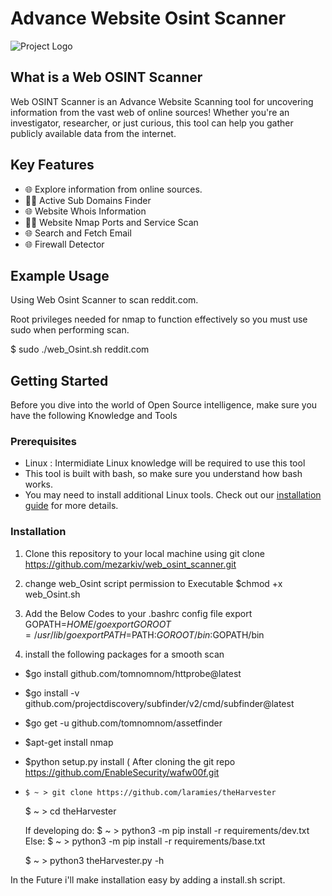 # Advance Website Osint Scanner

![Project Logo](https://pbs.twimg.com/media/F-QoYi2XgAAVKxF?format=png&name=small)

## What is a Web OSINT Scanner

Web OSINT Scanner is an Advance Website Scanning tool for uncovering information from the vast web of online sources! Whether you're an investigator, researcher, or just curious, this tool can help you gather publicly available data from the internet.

## Key Features

- 🌐 Explore information from online sources.
- 🕵️‍♂️ Active Sub Domains Finder
- 🌐 Website Whois Information
- 🕵️‍♂️ Website Nmap Ports and Service Scan
- 🌐 Search and Fetch Email
- 🌐 Firewall Detector

## Example Usage

Using Web Osint Scanner to scan reddit.com.

Root privileges needed for nmap to function effectively so you must use sudo when performing scan.

$ sudo ./web_Osint.sh reddit.com

## Getting Started

Before you dive into the world of Open Source intelligence, make sure you have the following Knowledge and Tools

### Prerequisites

- Linux : Intermidiate Linux knowledge will be required to use this tool
- This tool is built with bash, so make sure you understand how bash works.
- You may need to install additional Linux tools. Check out our [installation guide](#installation) for more details.

### Installation

1. Clone this repository to your local machine using git clone https://github.com/mezarkiv/web_osint_scanner.git

2. change web_Osint script permission to Executable $chmod +x web_Osint.sh 

3. Add the Below Codes to your .bashrc config file
    export GOPATH=$HOME/go 
    export GOROOT=/usr/lib/go
    export PATH=$PATH:$GOROOT/bin:$GOPATH/bin

4. install the following packages for a smooth scan
 - $go install github.com/tomnomnom/httprobe@latest 
 - $go install -v github.com/projectdiscovery/subfinder/v2/cmd/subfinder@latest
 - $go get -u github.com/tomnomnom/assetfinder 
 - $apt-get install nmap
 - $python setup.py install ( After cloning the git repo https://github.com/EnableSecurity/wafw00f.git
 -     $ ~ > git clone https://github.com/laramies/theHarvester 
    $ ~ > cd theHarvester

    If developing do:
        $ ~ > python3 -m pip install -r requirements/dev.txt
    Else:
        $ ~ > python3 -m pip install -r requirements/base.txt

    $ ~ > python3 theHarvester.py -h 
    
    
In the Future i'll make installation easy by adding a install.sh script.
